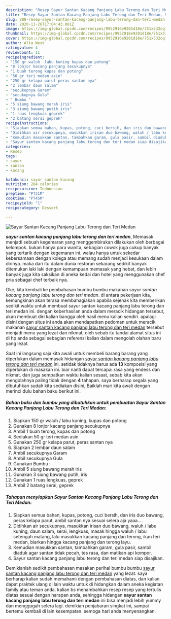 ```yaml
---
description: "Resep Sayur Santan Kacang Panjang Labu Terong dan Teri Medan, Sempurna"
title: "Resep Sayur Santan Kacang Panjang Labu Terong dan Teri Medan, Sempurna"
slug: 880-resep-sayur-santan-kacang-panjang-labu-terong-dan-teri-medan-sempurna
date: 2020-11-26T17:04:43.081Z
image: https://img-global.cpcdn.com/recipes/9952916e9201d18e/751x532cq70/sayur-santan-kacang-panjang-labu-terong-dan-teri-medan-foto-resep-utama.jpg
thumbnail: https://img-global.cpcdn.com/recipes/9952916e9201d18e/751x532cq70/sayur-santan-kacang-panjang-labu-terong-dan-teri-medan-foto-resep-utama.jpg
cover: https://img-global.cpcdn.com/recipes/9952916e9201d18e/751x532cq70/sayur-santan-kacang-panjang-labu-terong-dan-teri-medan-foto-resep-utama.jpg
author: Alta West
ratingvalue: 4
reviewcount: 11
recipeingredient:
- "150 gr waluh  labu kuning kupas dan potong"
- "8 lonjor kacang panjang secukupnya"
- "1 buah terong kupas dan potong"
- "50 gr teri medan asin"
- "250 gr kelapa parut peras santan nya"
- "2 lembar daun salam"
- "secukupnya Garam"
- "secukupnya Gula"
- " Bumbu "
- "5 siung bawang merah iris"
- "3 siung bawang putih iris"
- "1 ruas lengkuas geprek"
- "2 batang serai geprek"
recipeinstructions:
- "Siapkan semua bahan, kupas, potong, cuci bersih, dan iris duo bawang, peras kelapa parut, ambil santan nya sesuai selera aja yaaa...."
- "Didihkan air secukupnya, masukkan irisan duo bawang, waluh / labu kuning, daun salam, serai, lengkuas, masak hingga waluh / labu setengah matang, lalu masukkan kacang panjang dan terong, ikan teri medan, biarkan hingga kacang panjang dan terong layu."
- "Kemudian masukkan santan, tambahkan garam, gula pasir, sambil diaduk agar santan tidak pecah, tes rasa, dan matikan api kompor."
- "Sayur santan kacang panjang labu terong dan teri medan siap disajikan."
categories:
- Resep
tags:
- sayur
- santan
- kacang

katakunci: sayur santan kacang 
nutrition: 284 calories
recipecuisine: Indonesian
preptime: "PT31M"
cooktime: "PT45M"
recipeyield: "1"
recipecategory: Dessert

---
```



![Sayur Santan Kacang Panjang Labu Terong dan Teri Medan](https://img-global.cpcdn.com/recipes/9952916e9201d18e/751x532cq70/sayur-santan-kacang-panjang-labu-terong-dan-teri-medan-foto-resep-utama.jpg)

<b><i>sayur santan kacang panjang labu terong dan teri medan</i></b>, Memasak menjadi sebuah kegemaran yang menggembirakan dilakukan oleh berbagai kelompok. bukan hanya para wanita, sebagian cowok juga cukup banyak yang tertarik dengan kegemaran ini. walau hanya untuk sekedar kebersamaan dengan kolega atau memang sudah menjadi kesukaan dalam dirinya. maka dari itu dalam dunia restoran sekarang sedikit banyak ditemukan laki laki dengan kemampuan memasak yang hebat, dan lebih banyak juga kita saksikan di aneka kedai dan hotel yang menggunakan chef pria sebagai chef terbaik nya.



Oke, kita kembali ke pembahasan bumbu bumbu makanan <i>sayur santan kacang panjang labu terong dan teri medan</i>. di antara pekerjaan kita, kemungkinan akan terasa membahagiakan apabila sejenak kita memberikan sedikit waktu untuk membuat sayur santan kacang panjang labu terong dan teri medan ini. dengan keberhasilan anda dalam meracik hidangan tersebut, akan membuat diri kalian bangga oleh hasil menu kalian sendiri. apalagi disini dengan situs ini anda akan mendapatkan pedoman untuk meracik makanan <u>sayur santan kacang panjang labu terong dan teri medan</u> tersebut menjadi menu yang lezat dan nikmat, oleh sebab itu tandai alamat situs ini di hp anda sebagai sebagian referensi kalian dalam mengolah olahan baru yang lezat.


Saat ini langsung saja kita awali untuk membeli barang barang yang diperlukan dalam memasak hidangan <u><i>sayur santan kacang panjang labu terong dan teri medan</i></u> ini. setidak tidaknya harus ada <b>13</b> komposisi yang diperlukan di masakan ini. biar nanti dapat tercapai rasa yang endess dan nikmat. dan juga sempatkan waktu kalian sesaat, sebab kita akan mengolahnya paling tidak dengan <b>4</b> tahapan. saya berharap segala yang dibutuhkan sudah kita sediakan disini, Baiklah mari kita awali dengan merinci dulu bahan baku berikut ini.

<!--inarticleads1-->

##### Bahan baku dan bumbu yang dibutuhkan untuk pembuatan Sayur Santan Kacang Panjang Labu Terong dan Teri Medan:

1. Siapkan 150 gr waluh / labu kuning, kupas dan potong
1. Gunakan 8 lonjor kacang panjang secukupnya
1. Ambil 1 buah terong, kupas dan potong
1. Sediakan 50 gr teri medan asin
1. Gunakan 250 gr kelapa parut, peras santan nya
1. Siapkan 2 lembar daun salam
1. Ambil secukupnya Garam
1. Ambil secukupnya Gula
1. Gunakan  Bumbu :
1. Ambil 5 siung bawang merah iris
1. Gunakan 3 siung bawang putih, iris
1. Gunakan 1 ruas lengkuas, geprek
1. Ambil 2 batang serai, geprek




<!--inarticleads2-->

##### Tahapan menyiapkan Sayur Santan Kacang Panjang Labu Terong dan Teri Medan:

1. Siapkan semua bahan, kupas, potong, cuci bersih, dan iris duo bawang, peras kelapa parut, ambil santan nya sesuai selera aja yaaa....
1. Didihkan air secukupnya, masukkan irisan duo bawang, waluh / labu kuning, daun salam, serai, lengkuas, masak hingga waluh / labu setengah matang, lalu masukkan kacang panjang dan terong, ikan teri medan, biarkan hingga kacang panjang dan terong layu.
1. Kemudian masukkan santan, tambahkan garam, gula pasir, sambil diaduk agar santan tidak pecah, tes rasa, dan matikan api kompor.
1. Sayur santan kacang panjang labu terong dan teri medan siap disajikan.




Demikianlah sedikit pembahasan masakan perihal bumbu bumbu <u>sayur santan kacang panjang labu terong dan teri medan</u> yang lezat. saya berharap kalian sudah memahami dengan pembahasan diatas, dan kalian dapat praktek ulang di lain waktu untuk di hidangkan dalam aneka kegiatan family atau teman anda. kalian bs menambahkan resep resep yang tertulis diatas sesuai dengan harapan anda, sehingga hidangan <b>sayur santan kacang panjang labu terong dan teri medan</b> ini bisa menjadi lebih yummy dan menggugah selera lagi. demikian penjabaran singkat ini, sampai bertemu kembali di lain kesempatan. semoga hari anda menyenangkan.
